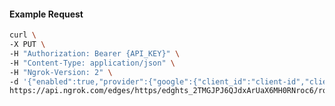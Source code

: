 <!-- Code generated for API Clients. DO NOT EDIT. -->
#### Example Request
```bash
curl \
-X PUT \
-H "Authorization: Bearer {API_KEY}" \
-H "Content-Type: application/json" \
-H "Ngrok-Version: 2" \
-d '{"enabled":true,"provider":{"google":{"client_id":"client-id","client_secret":"client-secret","scopes":["profile","email","https://www.googleapis.com/auth/userinfo.email"],"email_addresses":["alan@example.com"]}}}' \
https://api.ngrok.com/edges/https/edghts_2TMGJPJ6QJdxArUaX6MH0RNroc6/routes/edghtsrt_2TMGJSTwulwM0fv46SnYgW1IpNT/oauth
